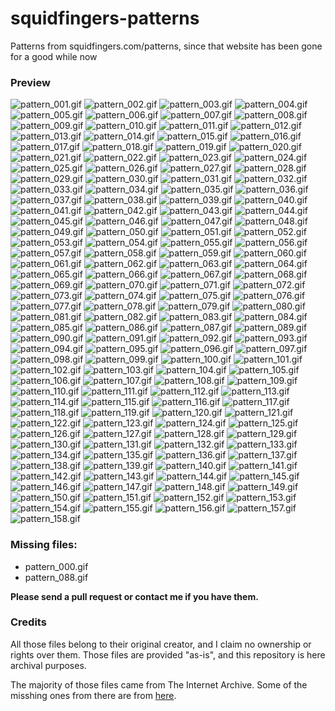 # squidfingers-patterns
Patterns from squidfingers.com/patterns, since that website has been gone for a good while now

### Preview

![pattern_001.gif](./pattern_001.gif) ![pattern_002.gif](./pattern_002.gif) ![pattern_003.gif](./pattern_003.gif) ![pattern_004.gif](./pattern_004.gif) ![pattern_005.gif](./pattern_005.gif) ![pattern_006.gif](./pattern_006.gif) ![pattern_007.gif](./pattern_007.gif) ![pattern_008.gif](./pattern_008.gif) ![pattern_009.gif](./pattern_009.gif) ![pattern_010.gif](./pattern_010.gif)
![pattern_011.gif](./pattern_011.gif) ![pattern_012.gif](./pattern_012.gif) ![pattern_013.gif](./pattern_013.gif) ![pattern_014.gif](./pattern_014.gif) ![pattern_015.gif](./pattern_015.gif) ![pattern_016.gif](./pattern_016.gif) ![pattern_017.gif](./pattern_017.gif) ![pattern_018.gif](./pattern_018.gif) ![pattern_019.gif](./pattern_019.gif) ![pattern_020.gif](./pattern_020.gif)
![pattern_021.gif](./pattern_021.gif) ![pattern_022.gif](./pattern_022.gif) ![pattern_023.gif](./pattern_023.gif) ![pattern_024.gif](./pattern_024.gif) ![pattern_025.gif](./pattern_025.gif) ![pattern_026.gif](./pattern_026.gif) ![pattern_027.gif](./pattern_027.gif) ![pattern_028.gif](./pattern_028.gif) ![pattern_029.gif](./pattern_029.gif) ![pattern_030.gif](./pattern_030.gif)
![pattern_031.gif](./pattern_031.gif) ![pattern_032.gif](./pattern_032.gif) ![pattern_033.gif](./pattern_033.gif) ![pattern_034.gif](./pattern_034.gif) ![pattern_035.gif](./pattern_035.gif) ![pattern_036.gif](./pattern_036.gif) ![pattern_037.gif](./pattern_037.gif) ![pattern_038.gif](./pattern_038.gif) ![pattern_039.gif](./pattern_039.gif) ![pattern_040.gif](./pattern_040.gif)
![pattern_041.gif](./pattern_041.gif) ![pattern_042.gif](./pattern_042.gif) ![pattern_043.gif](./pattern_043.gif) ![pattern_044.gif](./pattern_044.gif) ![pattern_045.gif](./pattern_045.gif) ![pattern_046.gif](./pattern_046.gif) ![pattern_047.gif](./pattern_047.gif) ![pattern_048.gif](./pattern_048.gif) ![pattern_049.gif](./pattern_049.gif) ![pattern_050.gif](./pattern_050.gif)
![pattern_051.gif](./pattern_051.gif) ![pattern_052.gif](./pattern_052.gif) ![pattern_053.gif](./pattern_053.gif) ![pattern_054.gif](./pattern_054.gif) ![pattern_055.gif](./pattern_055.gif) ![pattern_056.gif](./pattern_056.gif) ![pattern_057.gif](./pattern_057.gif) ![pattern_058.gif](./pattern_058.gif) ![pattern_059.gif](./pattern_059.gif) ![pattern_060.gif](./pattern_060.gif)
![pattern_061.gif](./pattern_061.gif) ![pattern_062.gif](./pattern_062.gif) ![pattern_063.gif](./pattern_063.gif) ![pattern_064.gif](./pattern_064.gif) ![pattern_065.gif](./pattern_065.gif) ![pattern_066.gif](./pattern_066.gif) ![pattern_067.gif](./pattern_067.gif) ![pattern_068.gif](./pattern_068.gif) ![pattern_069.gif](./pattern_069.gif) ![pattern_070.gif](./pattern_070.gif)
![pattern_071.gif](./pattern_071.gif) ![pattern_072.gif](./pattern_072.gif) ![pattern_073.gif](./pattern_073.gif) ![pattern_074.gif](./pattern_074.gif) ![pattern_075.gif](./pattern_075.gif) ![pattern_076.gif](./pattern_076.gif) ![pattern_077.gif](./pattern_077.gif) ![pattern_078.gif](./pattern_078.gif) ![pattern_079.gif](./pattern_079.gif) ![pattern_080.gif](./pattern_080.gif)
![pattern_081.gif](./pattern_081.gif) ![pattern_082.gif](./pattern_082.gif) ![pattern_083.gif](./pattern_083.gif) ![pattern_084.gif](./pattern_084.gif) ![pattern_085.gif](./pattern_085.gif) ![pattern_086.gif](./pattern_086.gif) ![pattern_087.gif](./pattern_087.gif) ![pattern_089.gif](./pattern_089.gif) ![pattern_090.gif](./pattern_090.gif) ![pattern_091.gif](./pattern_091.gif)
![pattern_092.gif](./pattern_092.gif) ![pattern_093.gif](./pattern_093.gif) ![pattern_094.gif](./pattern_094.gif) ![pattern_095.gif](./pattern_095.gif) ![pattern_096.gif](./pattern_096.gif) ![pattern_097.gif](./pattern_097.gif) ![pattern_098.gif](./pattern_098.gif) ![pattern_099.gif](./pattern_099.gif) ![pattern_100.gif](./pattern_100.gif) ![pattern_101.gif](./pattern_101.gif)
![pattern_102.gif](./pattern_102.gif) ![pattern_103.gif](./pattern_103.gif) ![pattern_104.gif](./pattern_104.gif) ![pattern_105.gif](./pattern_105.gif) ![pattern_106.gif](./pattern_106.gif) ![pattern_107.gif](./pattern_107.gif) ![pattern_108.gif](./pattern_108.gif) ![pattern_109.gif](./pattern_109.gif) ![pattern_110.gif](./pattern_110.gif) ![pattern_111.gif](./pattern_111.gif)
![pattern_112.gif](./pattern_112.gif) ![pattern_113.gif](./pattern_113.gif) ![pattern_114.gif](./pattern_114.gif) ![pattern_115.gif](./pattern_115.gif) ![pattern_116.gif](./pattern_116.gif) ![pattern_117.gif](./pattern_117.gif) ![pattern_118.gif](./pattern_118.gif) ![pattern_119.gif](./pattern_119.gif) ![pattern_120.gif](./pattern_120.gif) ![pattern_121.gif](./pattern_121.gif)
![pattern_122.gif](./pattern_122.gif) ![pattern_123.gif](./pattern_123.gif) ![pattern_124.gif](./pattern_124.gif) ![pattern_125.gif](./pattern_125.gif) ![pattern_126.gif](./pattern_126.gif) ![pattern_127.gif](./pattern_127.gif) ![pattern_128.gif](./pattern_128.gif) ![pattern_129.gif](./pattern_129.gif) ![pattern_130.gif](./pattern_130.gif) ![pattern_131.gif](./pattern_131.gif)
![pattern_132.gif](./pattern_132.gif) ![pattern_133.gif](./pattern_133.gif) ![pattern_134.gif](./pattern_134.gif) ![pattern_135.gif](./pattern_135.gif) ![pattern_136.gif](./pattern_136.gif) ![pattern_137.gif](./pattern_137.gif) ![pattern_138.gif](./pattern_138.gif) ![pattern_139.gif](./pattern_139.gif) ![pattern_140.gif](./pattern_140.gif) ![pattern_141.gif](./pattern_141.gif)
![pattern_142.gif](./pattern_142.gif) ![pattern_143.gif](./pattern_143.gif) ![pattern_144.gif](./pattern_144.gif) ![pattern_145.gif](./pattern_145.gif) ![pattern_146.gif](./pattern_146.gif) ![pattern_147.gif](./pattern_147.gif) ![pattern_148.gif](./pattern_148.gif) ![pattern_149.gif](./pattern_149.gif) ![pattern_150.gif](./pattern_150.gif) ![pattern_151.gif](./pattern_151.gif)
![pattern_152.gif](./pattern_152.gif) ![pattern_153.gif](./pattern_153.gif) ![pattern_154.gif](./pattern_154.gif) ![pattern_155.gif](./pattern_155.gif) ![pattern_156.gif](./pattern_156.gif) ![pattern_157.gif](./pattern_157.gif) ![pattern_158.gif](./pattern_158.gif) 

### Missing files:

- pattern_000.gif
- pattern_088.gif

**Please send a pull request or contact me if you have them.**

### Credits

All those files belong to their original creator, and I claim no ownership or rights over them. Those files are provided "as-is", and this repository is here archival purposes.

The majority of those files came from The Internet Archive. Some of the misshing ones from there are from [here](http://cs.gettysburg.edu/~duncjo01/archive/patterns/squidfingers/).
